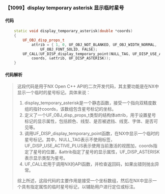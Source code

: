 ### 【1099】display temporary asterisk 显示临时星号

#### 代码

```cpp
    static void display_temporary_asterisk(double *coords)  
    {  
        UF_OBJ_disp_props_t  
            attrib = { 1, 0, UF_OBJ_NOT_BLANKED, UF_OBJ_WIDTH_NORMAL,  
                UF_OBJ_FONT_SOLID, FALSE};  
        UF_CALL(UF_DISP_display_temporary_point(NULL_TAG, UF_DISP_USE_ACTIVE_PLUS,  
            coords, &attrib, UF_DISP_ASTERISK));  
    }

```

#### 代码解析

> 这段代码是用于NX Open C++ API的二次开发代码，其主要功能是在NX中显示一个临时的星号标记。具体来说：
>
> 1. display_temporary_asterisk是一个静态函数，接受一个指向双精度数组的指针coords，该数组包含星号标记的坐标。
> 2. 定义了一个UF_OBJ_disp_props_t类型的结构体attrib，用于设置星号标记的显示属性，包括颜色、线型、是否被遮挡、线宽、字体、是否可见等。
> 3. 调用UF_DISP_display_temporary_point函数，在NX中显示一个临时的星号标记。其中，NULL_TAG表示不使用标签，UF_DISP_USE_ACTIVE_PLUS表示使用当前激活的视图加，coords指定了星号的位置，&attrib指定了星号的显示属性，UF_DISP_ASTERISK表示显示类型为星号。
> 4. UF_CALL宏用于调用NX的API函数，并检查返回码，如果出错则抛出异常。
>
> 综上所述，这段代码的主要作用是接受一个坐标数组，然后在NX中显示一个具有指定属性的临时星号标记，以辅助用户进行定位或标注。
>
